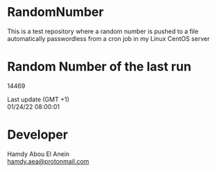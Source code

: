 # RandomNumber    
This is a test repository where a random number is pushed to a file automatically passwordless from a cron job in my Linux CentOS server    
# Random Number of the last run   
14469
      
Last update (GMT +1)    
01/24/22 08:00:01
# Developer    
Hamdy Abou El Anein   
hamdy.aea@protonmail.com

